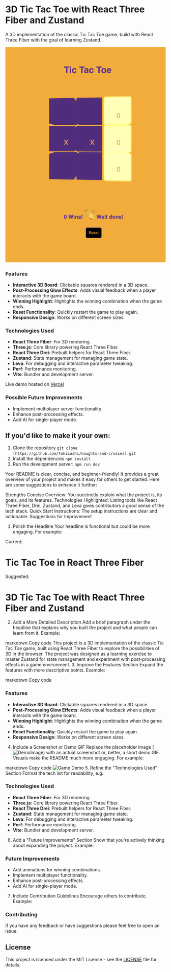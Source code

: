 # 3D Tic Tac Toe with React Three Fiber and Zustand

A 3D implementation of the classic Tic Tac Toe game, build with React Three Fiber with the goal of learning Zustand.

![DemoImage](https://github.com/TokiLoshi/noughts-and-crosses/blob/main/public/TicTacToe.png)

### Features

- **Interactive 3D Board**: Clickable squares rendered in a 3D space.
- **Post-Processing Glow Effects**: Adds visual feedback when a player interacts with the game board.
- **Winning Highlight**: Highlights the winning combination when the game ends.
- **Reset Functionality**: Quickly restart the game to play again.
- **Responsive Design**: Works on different screen sizes.

### Technologies Used

- **React Three Fiber**: For 3D rendering.
- **Three.js**: Core library powering React Three Fiber.
- **React Three Drei**: Prebuilt helpers for React Three Fiber.
- **Zustand**: State management for managing game state.
- **Leva**: For debugging and interactive parameter tweaking.
- **Perf**: Performance monitoring.
- **Vite**: Bundler and development server.

Live demo hosted on [Vercel](https://noughts-and-crosses-zeta.vercel.app/)

### Possible Future Improvements

- Implement multiplayer server functionality.
- Enhance post-processing effects.
- Add AI for single-player mode.

## If you'd like to make it your own:

1. Clone the repository
   `git clone [https://github.com/TokiLoshi/noughts-and-crosses].git`
2. Install the dependencies
   `npm install`
3. Run the development server:
   `npm run dev`

Your README is clear, concise, and beginner-friendly! It provides a great overview of your project and makes it easy for others to get started. Here are some suggestions to enhance it further:

Strengths
Concise Overview:
You succinctly explain what the project is, its goals, and its features.
Technologies Highlighted:
Listing tools like React Three Fiber, Drei, Zustand, and Leva gives contributors a good sense of the tech stack.
Quick Start Instructions:
The setup instructions are clear and actionable.
Suggestions for Improvement

1. Polish the Headline
   Your headline is functional but could be more engaging. For example:

Current:

# Tic Tac Toe in React Three Fiber

Suggested:

# 3D Tic Tac Toe with React Three Fiber and Zustand

2. Add a More Detailed Description
   Add a brief paragraph under the headline that explains why you built the project and what people can learn from it. Example:

markdown
Copy code
This project is a 3D implementation of the classic Tic Tac Toe game, built using React Three Fiber to explore the possibilities of 3D in the browser. The project was designed as a learning exercise to master Zustand for state management and experiment with post-processing effects in a game environment. 3. Improve the Features Section
Expand the features with more descriptive points. Example:

markdown
Copy code

### Features

- **Interactive 3D Board**: Clickable squares rendered in a 3D space.
- **Post-Processing Glow Effects**: Adds visual feedback when a player interacts with the game board.
- **Winning Highlight**: Highlights the winning combination when the game ends.
- **Reset Functionality**: Quickly restart the game to play again.
- **Responsive Design**: Works on different screen sizes.

4. Include a Screenshot or Demo GIF
   Replace the placeholder image (![DemoImage](placeholder)) with an actual screenshot or, better, a short demo GIF. Visuals make the README much more engaging. For example:

markdown
Copy code
![Game Demo](https://path-to-your-demo-gif-or-image.com/demo.gif) 5. Refine the "Technologies Used" Section
Format the tech list for readability, e.g.:

### Technologies Used

- **React Three Fiber**: For 3D rendering.
- **Three.js**: Core library powering React Three Fiber.
- **React Three Drei**: Prebuilt helpers for React Three Fiber.
- **Zustand**: State management for managing game state.
- **Leva**: For debugging and interactive parameter tweaking.
- **Perf**: Performance monitoring.
- **Vite**: Bundler and development server.

6. Add a "Future Improvements" Section
   Show that you're actively thinking about expanding the project. Example:

### Future Improvements

- Add animations for winning combinations.
- Implement multiplayer functionality.
- Enhance post-processing effects.
- Add AI for single-player mode.

7. Include Contribution Guidelines
   Encourage others to contribute. Example:

### Contributing

If you have any feedback or have suggestions please feel free to open an issue.

## License

This project is licensed under the MIT License - see the [LICENSE](LICENSE) file for details.

